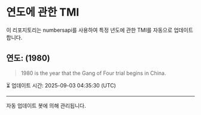 
# 연도에 관한 TMI

이 리포지토리는 numbersapi를 사용하여 특정 년도에 관한 TMI를 자동으로 업데이트합니다.

## 연도: (1980)
> 1980 is the year that the Gang of Four trial begins in China.

⏳ 업데이트 시간: 2025-09-03 04:35:30 (UTC)

---
자동 업데이트 봇에 의해 관리됩니다.
